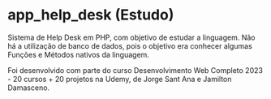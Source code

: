 # app_help_desk (Estudo)
Sistema de Help Desk em PHP, com objetivo de estudar a linguagem.
Não há a utilização de banco de dados, pois o objetivo era conhecer algumas Funções e Métodos nativos da linguagem.

Foi desenvolvido com parte do curso Desenvolvimento Web Completo 2023 - 20 cursos + 20 projetos na Udemy, de Jorge Sant Ana e Jamilton Damasceno.
